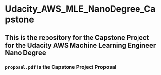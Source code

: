 # Udacity_AWS_MLE_NanoDegree_Capstone
## This is the repository for the Capstone Project for the Udacity AWS Machine Learning Engineer Nano Degree

### `proposal.pdf` is the Capstone Project Proposal 
